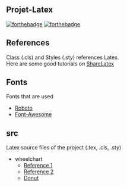 ## Projet-Latex
[![forthebadge](http://forthebadge.com/images/badges/contains-technical-debt.svg)](http://forthebadge.com) [![forthebadge](http://forthebadge.com/images/badges/kinda-sfw.svg)](http://forthebadge.com) 

**References** 
--------------
Class (.cls) and Styles (.sty) references Latex. </br>
Here are some good tutorials on [ShareLatex](https://www.sharelatex.com/learn/Creating_a_document_in_LaTeX)

**Fonts** 
---------
Fonts that are used

- [Roboto](https://github.com/google/roboto)
- [Font-Awesome](https://github.com/FortAwesome/Font-Awesome)

**src**
------
Latex source files of the project (.tex, .cls, .sty)  


- wheelchart
  * [Reference 1](http://tex.stackexchange.com/questions/17898/how-can-i-produce-a-ring-or-wheel-chart-like-that-on-page-88-of-the-pgf-manu)
  * [Reference 2](http://tex.stackexchange.com/questions/82727/create-a-ring-diagram-in-tex/82729#82729)
  * [Donut](http://tex.stackexchange.com/questions/195587/creating-donut-chart)
